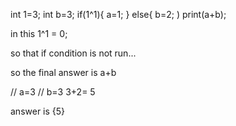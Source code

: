int 1=3;
int b=3;
if(1^1){
  a=1;
}
else{
b=2;
)
print(a+b);


in this 1^1 = 0;

so that if condition is not run...

so the final answer is a+b

// a=3
// b=3
 3+2= 5


 answer is {5}
